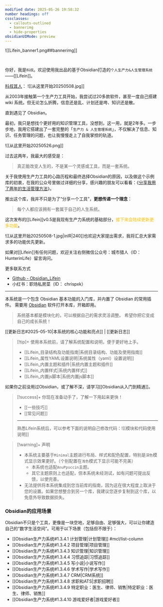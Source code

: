 ```yaml
---
modified date: 2025-05-26 19:58:32
number headings: off
cssclasses:
  - callouts-outlined
  - bannerimg
  - hide-properties
obsidianUIMode: preview
---
```

![[Lifein_banner1.png##bannerimg]]

<br>

你好，我是`科叔`。欢迎使用我出品的基于Obsidian打造的`个人生产力&人生管理系统`——[[Lifein]]。

<u>科叔其人</u>：
![[从这里开始20250508.jpg]]


从2003年接触第一个生产力工具开始，我尝试过20多款软件，甚至一度自己搭建 wiki 系统。但无论怎么折腾，信息还是乱、计划还是垮、知识还是散。

直到遇见了 Obsidian。

最初，我只是想找个更好用的知识管理工具，没想到，这一用，就是2年多。一步步地，我用它搭建出了一套完整的「`生产力 & 人生管理系统`」，不仅解决了信息、知识、任务管理的问题，也让我慢慢走上了自我掌控的轨道。

![[从这里开始20250526.png]]

过去这两年，我最大的感受是：

> 真正能改变人生的，不是某一个灵感或工具，而是一套系统。

关于我使用生产力工具的心路历程和最终选择Obsidian的原因，以及做这个示例库的初衷，在我的公众号里做过详细的分享，感兴趣的朋友可以看看：《[分享我用了两年的生活管理方法](https://mp.weixin.qq.com/s/aBU73rK1v7ry7KvouC3buw)》。

推出这个库，我并不只是为了“分享一个工具”，**更想传递一个理念**：

> 每个人都应该拥有一套属于自己的人生系统。

这次发布的[[Lifein]]v0.5是我现有生产力系统的基础部分，<font color="#ffc000">接下来会陆续更新更多功能</font>。

![[从这里开始20250508-1.jpg|inlR|240]]也欢迎大家提出需求，我将汇总大家需求多的功能优先更新。

如果对[[Lifein]]有任何问题，欢迎关注右侧微信公众号：城市猎人（ID：HunterinLife）留言询问。

更多联系方式
- [Github - Obsidian_Lifein](https://github.com/ichris007/Obsidian_Lifein)
- 小红书：职场私房菜（ID： chrispxk）


---

本系统是一个包含 Obsidian 基本功能的入门库，并内置了 Obsidian 的常用插件。 需要用 [Obsidian](https://obsidian.md/) 软件打开本库，开箱即用。

>系统基本都是模块化的，可以根据自己的需求灵活调整。 希望你把它变成自己的成长系统！

[[更新日志#2025-05-10|本系统的核心功能和亮点]] | [[更新日志]]

> [!tip]+ 使用本系统前，请了解系统配置和说明，便于更好地上手。
> 
> - [[Lifein_目录结构及功能指南|系统目录结构、功能及使用指南]]
> - [[Lifein_属性YAML设置说明|系统属性（yaml）设置说明]]
> - [[Lifein_内置主题和插件|系统内置主题和插件]]
> - [[Lifein_内置样式|系统内置样式]]
> - [[Lifein_内置js脚本|系统内置js脚本]]

如果你之前没用过Obsidian，或了解不深，请学习[[Obsidian从入门到精通]]。

> [!success]+ 你现在准备动手了，了解一下用起来更快！
> - [[一些技巧]]
> - [[常见问题]]
> ---
> 熟悉Lifein系统后，可以参考下面的说明自己修改代码：![[模块和代码使用说明]]

> [!warning]+ 声明 
> - 本系统主要基于`Minimal`主题进行布局、样式和配色配置，特别是`深色`模式显示效果更好。（个别配置在`浅色`模式下显示可能不完美）
> 	- 本系统也适配`AnuPpuccin`主题。
> 	- 其它主题原则上也适配，但本系统未经测试，如有问题可提出反馈，以使完善。
> - 无法提供将本系统集成到您当前库的指南，因为这在很大程度上取决于您的设置。如果您想整合到另一个库，我建议您逐步复制到这个库，以免意外导致数据损失。

### Obsidian的应用场景

Obsidian不只是个工具，更像是一块空地，足够自由、足够强大，可以让你建造自己的“数字生活空间”。可用于以下场景（包括但不限于）：

- [[Obsidian生产力系统#1.3.4.1 计划管理|计划管理]] #mcl/list-column
- [[Obsidian生产力系统#1.3.4.2 项目管理|项目管理]]
-  [[Obsidian生产力系统#1.3.4.3 知识管理|知识管理]]
- [[Obsidian生产力系统#1.3.4.4 习惯追踪|习惯追踪]]
- [[Obsidian生产力系统#1.3.4.5 写小说|小说写作]]
- [[Obsidian生产力系统#1.3.4.6 学术写作|学术写作]]
- [[Obsidian生产力系统#1.3.4.7 CRM|CRM系统]]
- [[Obsidian生产力系统#1.3.4.8 求职和ATS|求职招聘]]
- [[Obsidian生产力系统#1.3.4.9 特定职业：医生、律师、销售|特定职业：医生、律师、销售]]
- [[Obsidian生产力系统#1.3.4.10 游戏爱好者|游戏爱好者]]
